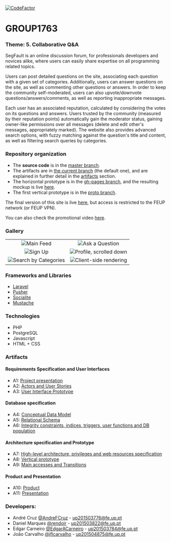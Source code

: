 [![CodeFactor](https://www.codefactor.io/repository/github/jflcarvalho/lbaw1763/badge)](https://www.codefactor.io/repository/github/jflcarvalho/lbaw1763)

# GROUP1763
 ### Theme: 5. Collaborative Q&A
SegFault is an online discussion forum, for professionals developers and novices alike, where users can easily share expertise on all programming related topics.

Users can post detailed questions on the site, associating each question with a given set of categories. Additionally, users can answer questions on the site, as well as commenting other questions or answers. In order to keep the community self-moderated, users can also upvote/downvote questions/answers/comments, as well as reporting inappropriate messages.

Each user has an associated reputation, calculated by considering the votes on its questions and answers. Users trusted by the community (measured by their reputation points) automatically gain the moderator status, gaining owner-like permissions over all messages (delete and edit other's messages, appropriately marked). The website also provides advanced search options, with fuzzy matching against the question's title and content, as well as filtering search queries by categories.
 
 ### Repository organization
 * The **source code** is in the [master branch](https://github.com/jflcarvalho/lbaw1763/tree/master).
 * The artifacts are in [the current branch](https://github.com/jflcarvalho/lbaw1763/tree/artifacts) (the default one), and are explained in further detail in the [artifacts](#artifacts) section.
 * The horizontal prototype is in the [gh-pages branch](https://github.com/jflcarvalho/lbaw1763/tree/gh-pages), and the resulting mockup is live [here](https://jflcarvalho.github.io/lbaw1763/).
 * The first vertical prototype is in the [proto branch](https://github.com/jflcarvalho/lbaw1763/tree/proto).
 
 The final version of this site is live [here](http://lbaw1763.lbaw-prod.fe.up.pt), but access is restricted to the FEUP network (or FEUP VPN).
 
 You can also check the promotional video [here](https://youtu.be/x8E8NRYciYI).

 
 ### Gallery
 | | |
 |:-:|:-:|
 |![Main Feed](https://user-images.githubusercontent.com/13498941/41856867-05d03bb2-788e-11e8-83e4-41720866a878.png)|![Ask a Question](https://user-images.githubusercontent.com/13498941/41856864-057694d6-788e-11e8-9a96-1c391e04d05b.png)|
 |![Sign Up](https://user-images.githubusercontent.com/13498941/41856859-02f9fe82-788e-11e8-94aa-c204bbb645ff.png)|![Profile, scrolled down](https://user-images.githubusercontent.com/13498941/41856858-02d4a826-788e-11e8-87eb-57ee36c590c6.png)|
 |![Search by Categories](https://user-images.githubusercontent.com/13498941/41856857-02afbc1e-788e-11e8-8a84-85ec1e297603.png)|![Client-side rendering](https://user-images.githubusercontent.com/13498941/41856854-025a2614-788e-11e8-80c0-c651c88ce1e6.png)|

 
 ### Frameworks and Libraries
 * [Laravel](https://github.com/laravel/laravel)
 * [Pusher](https://pusher.com)
 * [Socialite](https://laravel.com/docs/5.5/socialite)
 * [Mustache](https://github.com/janl/mustache.js/)

### Technologies
 * PHP
 * PostgreSQL
 * Javascript
 * HTML + CSS
 
### Artifacts
#### Requirements Specification and User Interfaces
* A1: [Project presentation](https://github.com/jflcarvalho/lbaw1763/blob/artifacts/Artifacts/lbaw1763_a1.md)
* A2: [Actors and User Stories](https://github.com/jflcarvalho/lbaw1763/blob/artifacts/Artifacts/lbaw1763_a2.md)
* A3: [User Interface Prototype](https://github.com/jflcarvalho/lbaw1763/blob/artifacts/Artifacts/lbaw1763_a3.md)
#### Database specification
* A4: [Conceptual Data Model](https://github.com/jflcarvalho/lbaw1763/blob/artifacts/Artifacts/lbaw1763_a4.md)
* A5: [Relational Schema](https://github.com/jflcarvalho/lbaw1763/blob/artifacts/Artifacts/lbaw1763_a5.md)
* A6: [Integrity constraints, indices, triggers, user functions and DB population](https://github.com/jflcarvalho/lbaw1763/blob/artifacts/Artifacts/lbaw1763_a6.md)
#### Architecture specification and Prototype
* A7: [High-level architecture, privileges and web resources specification](https://github.com/jflcarvalho/lbaw1763/blob/artifacts/Artifacts/lbaw1763_a7.md)
* A8: [Vertical prototype](https://github.com/jflcarvalho/lbaw1763/blob/artifacts/Artifacts/lbaw1763_a8.md)
* A9: [Main accesses and Transitions](https://github.com/jflcarvalho/lbaw1763/blob/artifacts/Artifacts/lbaw1763_a9.md)
#### Product and Presentation
* A10: [Product](https://github.com/jflcarvalho/lbaw1763/blob/artifacts/Artifacts/lbaw1763_a10.md)
* A11: [Presentation](https://github.com/jflcarvalho/lbaw1763/blob/artifacts/Artifacts/lbaw1763_a11.md)

 ### Developers:
  * André Cruz [@AndreFCruz](https://github.com/AndreFCruz) - up201503776@fe.up.pt
  * Daniel Marques [@rendoir](https://github.com/rendoir) - up201503822@fe.up.pt
  * Edgar Carneiro [@EdgarACarneiro](https://github.com/EdgarACarneiro) - up201503784@fe.up.pt
  * João Carvalho [@jflcarvalho](https://github.com/jflcarvalho) - up201504875@fe.up.pt
